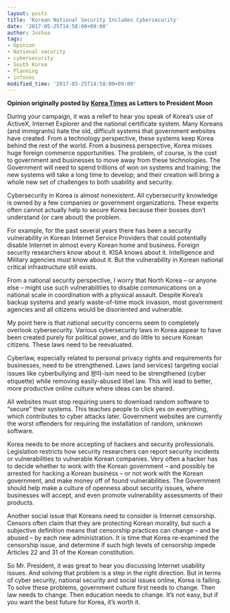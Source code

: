 ```yaml
---
layout: posts
title: 'Korean National Security Includes Cybersecurity'
date: '2017-05-25T14:58:00+09:00'
author: Joshua
tags:
- Opinion
- National security
- cybersecurity
- South Korea
- Planning
- infosec
modified_time: '2017-05-25T14:58:00+09:00'
---
```


**Opinion originally posted by [Korea Times](https://www.koreatimes.co.kr/www/tech/2017/05/133_229990.html) as Letters to President Moon**

During your campaign, it was a relief to hear you speak of Korea’s use of ActiveX, Internet Explorer and the national certificate system. Many Koreans (and immigrants) hate the old, difficult systems that government websites have created. From a technology perspective, these systems keep Korea behind the rest of the world. From a business perspective, Korea misses huge foreign commerce opportunities. The problem, of course, is the cost to government and businesses to move away from these technologies. The Government will need to spend trillions of won on systems and training; the new systems will take a long time to develop; and their creation will bring a whole new set of challenges to both usability and security.

Cybersecurity in Korea is almost nonexistent. All cybersecurity knowledge is owned by a few companies or government organizations. These experts often cannot actually help to secure Korea because their bosses don’t understand (or care about) the problem.

For example, for the past several years there has been a security vulnerability in Korean Internet Service Providers that could potentially disable Internet in almost every Korean home and business. Foreign security researchers know about it. KISA knows about it. Intelligence and Military agencies must know about it. But the vulnerability in Korean national critical infrastructure still exists.

From a national security perspective, I worry that North Korea – or anyone else – might use such vulnerabilities to disable communications on a national scale in coordination with a physical assault. Despite Korea’s backup systems and yearly waste-of-time mock invasion, most government agencies and all citizens would be disoriented and vulnerable.

My point here is that national security concerns seem to completely overlook cybersecurity. Various cybersecurity laws in Korea appear to have been created purely for political power, and do little to secure Korean citizens. These laws need to be reevaluated.

Cyberlaw, especially related to personal privacy rights and requirements for businesses, need to be strengthened. Laws (and services) targeting social issues like cyberbullying and 왕따-ism need to be strengthened (cyber etiquette) while removing easily-abused libel law. This will lead to better, more productive online culture where ideas can be shared.

All websites must stop requiring users to download random software to “secure” their systems. This teaches people to click yes on everything, which contributes to cyber attacks later. Government websites are currently the worst offenders for requiring the installation of random, unknown software.

Korea needs to be more accepting of hackers and security professionals. Legislation restricts how security researchers can report security incidents or vulnerabilities to vulnerable Korean companies. Very often a hacker has to decide whether to work with the Korean government – and possibly be arrested for hacking a Korean business – or not work with the Korean government, and make money off of found vulnerabilities. The Government should help make a culture of openness about security issues, where businesses will accept, and even promote vulnerability assessments of their products.

Another social issue that Koreans need to consider is Internet censorship. Censors often claim that they are protecting Korean morality, but such a subjective definition means that censorship practices can change – and be abused – by each new administration. It is time that Korea re-examined the censorship issue, and determine if such high levels of censorship impede Articles 22 and 31 of the Korean constitution.

So Mr. President, it was great to hear you discussing Internet usability issues. And solving that problem is a step in the right direction. But in terms of cyber security, national security and social issues online, Korea is failing. To solve these problems, government culture first needs to change. Then law needs to change. Then education needs to change. It’s not easy, but if you want the best future for Korea, it’s worth it.
